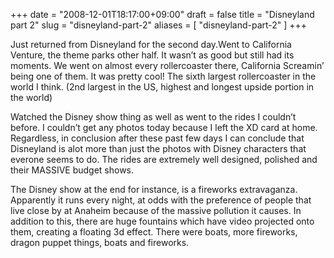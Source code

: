 +++
date = "2008-12-01T18:17:00+09:00"
draft = false
title = "Disneyland part 2"
slug = "disneyland-part-2"
aliases = [
	"disneyland-part-2"
]
+++

Just returned from Disneyland for the second day.Went to California Venture, the theme parks other half. It wasn’t as good but still had its moments. We went on almost every rollercoaster there, California Screamin’ being one of them. It was pretty cool! The sixth largest rollercoaster in the world I think. (2nd largest in the US, highest and longest upside portion in the world)

Watched the Disney show thing as well as went to the rides I couldn’t before. I couldn’t get any photos today because I left the XD card at home. Regardless, in conclusion after these past few days I can conclude that Disneyland is alot more than just the photos with Disney characters that everone seems to do. The rides are extremely well designed, polished and their MASSIVE budget shows.

The Disney show at the end for instance, is a fireworks extravaganza. Apparently it runs every night, at odds with the preference of people that live close by at Anaheim because of the massive pollution it causes. In addition to this, there are huge fountains which have video projected onto them, creating a floating 3d effect. There were boats, more fireworks, dragon puppet things, boats and fireworks.


